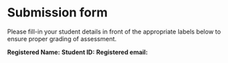 # Submission form

Please fill-in your student details in front of the appropriate labels
below to ensure proper grading of assessment.

**Registered Name:**
**Student ID:**
**Registered email:**
